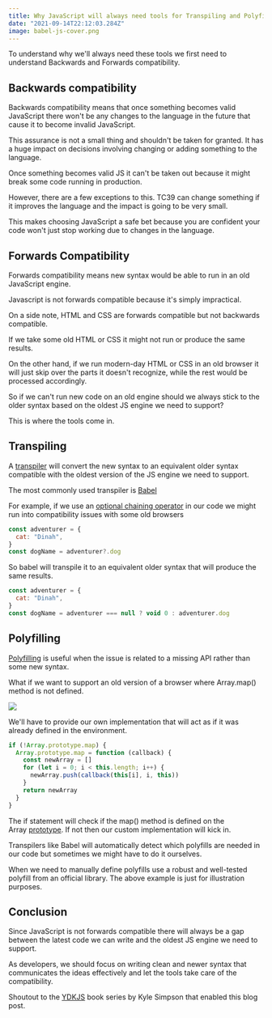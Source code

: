```yaml
---
title: Why JavaScript will always need tools for Transpiling and Polyfilling
date: "2021-09-14T22:12:03.284Z"
image: babel-js-cover.png
---
```


To understand why we'll always need these tools we first need to understand Backwards and Forwards compatibility.

## Backwards compatibility

Backwards compatibility means that once something becomes valid JavaScript there won't be any changes to the language in the future that cause it to become invalid JavaScript.

This assurance is not a small thing and shouldn't be taken for granted. It has a huge impact on decisions involving changing or adding something to the language.

Once something becomes valid JS it can't be taken out because it might break some code running in production.

However, there are a few exceptions to this. TC39 can change something if it improves the language and the impact is going to be very small.

This makes choosing JavaScript a safe bet because you are confident your code won't just stop working due to changes in the language.

## Forwards Compatibility

Forwards compatibility means new syntax would be able to run in an old JavaScript engine.

Javascript is not forwards compatible because it's simply impractical.

On a side note, HTML and CSS are forwards compatible but not backwards compatible.

If we take some old HTML or CSS it might not run or produce the same results.

On the other hand, if we run modern-day HTML or CSS in an old browser it will just skip over the parts it doesn't recognize, while the rest would be processed accordingly.

So if we can't run new code on an old engine should we always stick to the older syntax based on the oldest JS engine we need to support?

This is where the tools come in.

## Transpiling

A [transpiler](https://en.wikipedia.org/wiki/Source-to-source_compiler) will convert the new syntax to an equivalent older syntax compatible with the oldest version of the JS engine we need to support.

The most commonly used transpiler is [Babel](https://babeljs.io/)

For example, if we use an [optional chaining operator](https://developer.mozilla.org/en-US/docs/Web/JavaScript/Reference/Operators/Optional_chaining) in our code we might run into compatibility issues with some old browsers

```jsx
const adventurer = {
  cat: "Dinah",
}
const dogName = adventurer?.dog
```

So babel will transpile it to an equivalent older syntax that will produce the same results.

```jsx
const adventurer = {
  cat: "Dinah",
}
const dogName = adventurer === null ? void 0 : adventurer.dog
```

## Polyfilling

[Polyfilling](https://developer.mozilla.org/en-US/docs/Glossary/Polyfill) is useful when the issue is related to a missing API rather than some new syntax.

What if we want to support an old version of a browser where Array.map() method is not defined.

![](https://tenor.com/view/thanos-marvel-fine-ill-do-it-myself-gif-11912873.gif)

We'll have to provide our own implementation that will act as if it was already defined in the environment.

```jsx
if (!Array.prototype.map) {
  Array.prototype.map = function (callback) {
    const newArray = []
    for (let i = 0; i < this.length; i++) {
      newArray.push(callback(this[i], i, this))
    }
    return newArray
  }
}
```

The if statement will check if the map() method is defined on the Array [prototype](https://developer.mozilla.org/en-US/docs/Learn/JavaScript/Objects/Object_prototypes). If not then our custom implementation will kick in.

Transpilers like Babel will automatically detect which polyfills are needed in our code but sometimes we might have to do it ourselves.

When we need to manually define polyfills use a robust and well-tested polyfill from an official library. The above example is just for illustration purposes.

## Conclusion

Since JavaScript is not forwards compatible there will always be a gap between the latest code we can write and the oldest JS engine we need to support.

As developers, we should focus on writing clean and newer syntax that communicates the ideas effectively and let the tools take care of the compatibility.

Shoutout to the [YDKJS](https://github.com/getify/You-Dont-Know-JS) book series by Kyle Simpson that enabled this blog post.
